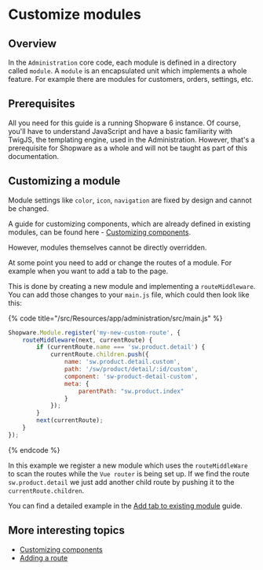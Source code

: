 # Customize modules

## Overview

In the `Administration` core code, each module is defined in a directory called `module`. A `module` is an encapsulated unit which implements a whole feature. For example there are modules for customers, orders, settings, etc.

## Prerequisites

All you need for this guide is a running Shopware 6 instance. Of course, you'll have to understand JavaScript and have a basic familiarity with TwigJS, the templating engine, used in the Administration. However, that's a prerequisite for Shopware as a whole and will not be taught as part of this documentation.

## Customizing a module

Module settings like `color`, `icon`, `navigation` are fixed by design and cannot be changed.

A guide for customizing components, which are already defined in existing modules, can be found here - [Customizing components](customizing-components.md).

However, modules themselves cannot be directly overridden.

At some point you need to add or change the routes of a module. For example when you want to add a tab to the page.

This is done by creating a new module and implementing a `routeMiddleware`. You can add those changes to your `main.js` file, which could then look like this:

{% code title="<plugin root>/src/Resources/app/administration/src/main.js" %}

```javascript
Shopware.Module.register('my-new-custom-route', {
    routeMiddleware(next, currentRoute) {
        if (currentRoute.name === 'sw.product.detail') {
            currentRoute.children.push({
                name: 'sw.product.detail.custom',
                path: '/sw/product/detail/:id/custom',
                component: 'sw-product-detail-custom',
                meta: {
                    parentPath: "sw.product.index"
                }
            });
        }
        next(currentRoute);
    }
});
```

{% endcode %}

In this example we register a new module which uses the `routeMiddleWare` to scan the routes while the `Vue router` is being set up. If we find the route `sw.product.detail` we just add another child route by pushing it to the `currentRoute.children`.

You can find a detailed example in the [Add tab to existing module](add-new-tab.md) guide.

## More interesting topics

* [Customizing components](customizing-components.md)
* [Adding a route](add-custom-route.md)
